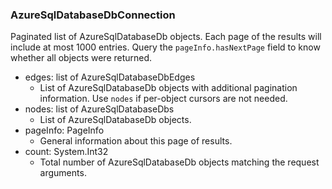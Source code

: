 ### AzureSqlDatabaseDbConnection
Paginated list of AzureSqlDatabaseDb objects. Each page of the results will include at most 1000 entries. Query the `pageInfo.hasNextPage` field to know whether all objects were returned.

- edges: list of AzureSqlDatabaseDbEdges
  - List of AzureSqlDatabaseDb objects with additional pagination information. Use `nodes` if per-object cursors are not needed.
- nodes: list of AzureSqlDatabaseDbs
  - List of AzureSqlDatabaseDb objects.
- pageInfo: PageInfo
  - General information about this page of results.
- count: System.Int32
  - Total number of AzureSqlDatabaseDb objects matching the request arguments.
